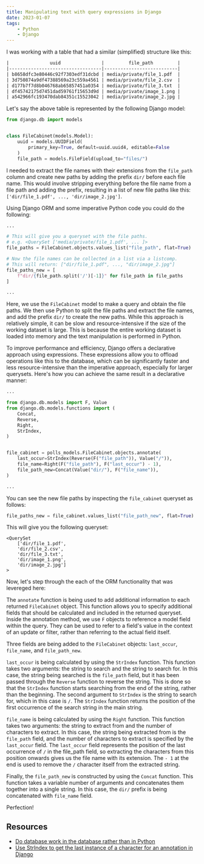 ```yaml
---
title: Manipulating text with query expressions in Django
date: 2023-01-07
tags:
    - Python
    - Django
---
```


I was working with a table that had a similar (simplified) structure like this:

```txt
|               uuid               |         file_path         |
|----------------------------------|---------------------------|
| b8658dfc3e80446c92f7303edf31dcbd | media/private/file_1.pdf  |
| 3d750874a9df47388569a23c559a4561 | media/private/file_2.csv  |
| d177b7f7d8b046768ab65857451a0354 | media/private/file_3.txt  |
| df45742175d7451dad59761f15653d9d | media/private/image_1.png |
| a542966fc193470dab84351c15523042 | media/private/image_2.jpg |
```

Let's say the above table is represented by the following Django model:

```python
from django.db import models


class FileCabinet(models.Model):
    uuid = models.UUIDField(
        primary_key=True, default=uuid.uuid4, editable=False
    )
    file_path = models.FileField(upload_to="files/")
```

I needed to extract the file names with their extensions from the `file_path` column and
create new paths by adding the prefix `dir/` before each file name. This would involve
stripping everything before the file name from a file path and adding the prefix,
resulting in a list of new file paths like this:
`['dir/file_1.pdf', ..., 'dir/image_2.jpg']`.

Using Django ORM and some imperative Python code you could do the following:

```python
...

# This will give you a queryset with the file paths.
# e.g. <QuerySet ['media/private/file_1.pdf', ... ]>
file_paths = FileCabinet.objects.values_list("file_path", flat=True)

# Now the file names can be collected in a list via a listcomp.
# This will return: ["dir/file_1.pdf", ..., "dir/image_2.jpg"]
file_paths_new = [
    f"dir/{file_path.split('/')[-1]}" for file_path in file_paths
]

...
```

Here, we use the `FileCabinet` model to make a query and obtain the file paths. We then
use Python to split the file paths and extract the file names, and add the prefix `dir/`
to create the new paths. While this approach is relatively simple, it can be slow and
resource-intensive if the size of the working dataset is large. This is because the
entire working dataset is loaded into memory and the text manipulation is performed in
Python.

To improve performance and efficiency, Django offers a declarative approach using
expressions. These expressions allow you to offload operations like this to the
database, which can be significantly faster and less resource-intensive than the
imperative approach, especially for larger querysets. Here's how you can achieve the
same result in a declarative manner:

```python
...

from django.db.models import F, Value
from django.db.models.functions import (
    Concat,
    Reverse,
    Right,
    StrIndex,
)


file_cabinet = polls_models.FileCabinet.objects.annotate(
    last_occur=StrIndex(Reverse(F("file_path")), Value("/")),
    file_name=Right(F("file_path"), F("last_occur") - 1),
    file_path_new=Concat(Value("dir/"), F("file_name")),
)

...
```

You can see the new file paths by inspecting the `file_cabinet` queryset as follows:

```python
file_paths_new = file_cabinet.values_list("file_path_new", flat=True)
```

This will give you the following queryset:

```
<QuerySet
    ['dir/file_1.pdf',
    'dir/file_2.csv',
    'dir/file_3.txt',
    'dir/image_1.png',
    'dir/image_2.jpg']
>
```

Now, let's step through the each of the ORM functionality that was levereged here:

The `annotate` function is being used to add additional information to each returned
`FileCabinet` object. This function allows you to specify additional fields that should
be calculated and included in the returned queryset. Inside the annotation method, we
use `F` objects to reference a model field within the query. They can be used to
refer to a field's value in the context of an update or filter, rather than referring
to the actual field itself.

Three fields are being added to the `FileCabinet` objects: `last_occur`, `file_name`,
and `file_path_new`.

`last_occur` is being calculated by using the `StrIndex` function. This function takes
two arguments: the string to search and the string to search for. In this case, the
string being searched is the `file_path` field, but it has been passed through the
`Reverse` function to reverse the string. This is done so that the `StrIndex` function
starts searching from the end of the string, rather than the beginning. The second
argument to `StrIndex` is the string to search for, which in this case is `/`. The
`StrIndex` function returns the position of the first occurrence of the search string in
the main string.

`file_name` is being calculated by using the `Right` function. This function takes two
arguments: the string to extract from and the number of characters to extract. In this
case, the string being extracted from is the `file_path` field, and the number of
characters to extract is specified by the `last_occur` field. The `last_occur` field
represents the position of the last occurrence of `/` in the file_path field, so
extracting the characters from this position onwards gives us the file name with its
extension. The `- 1` at the end is used to remove the `/` character itself from the
extracted string.

Finally, the `file_path_new` is constructed by using the `Concat` function. This
function takes a variable number of arguments and concatenates them together into a
single string. In this case, the `dir/` prefix is being concatenated with `file_name`
field.

Perfection!

## Resources

* [Do database work in the database rather than in Python][1]
* [Use StrIndex to get the last instance of a character for an annotation in Django][2]

[1]: https://docs.djangoproject.com/en/4.1/topics/db/optimization/#do-database-work-in-the-database-rather-than-in-python
[2]: https://stackoverflow.com/questions/67030571/django-use-strindex-to-get-the-last-instance-of-a-character-for-an-annotation
